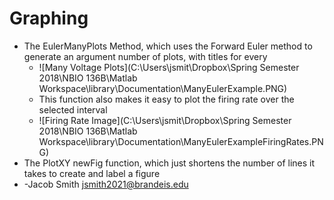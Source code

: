 # Graphing

* The EulerManyPlots Method, which uses the Forward Euler method to generate an argument number of plots, with titles for every 
    * ![Many Voltage Plots](C:\Users\jsmit\Dropbox\Spring Semester 2018\NBIO 136B\Matlab Workspace\library\Documentation\ManyEulerExample.PNG)
    * This function also makes it easy to plot the firing rate over the selected interval
    * ![Firing Rate Image](C:\Users\jsmit\Dropbox\Spring Semester 2018\NBIO 136B\Matlab Workspace\library\Documentation\ManyEulerExampleFiringRates.PNG)
* The PlotXY newFig function, which just shortens the number of lines it takes to create and label a figure
* -Jacob Smith jsmith2021@brandeis.edu